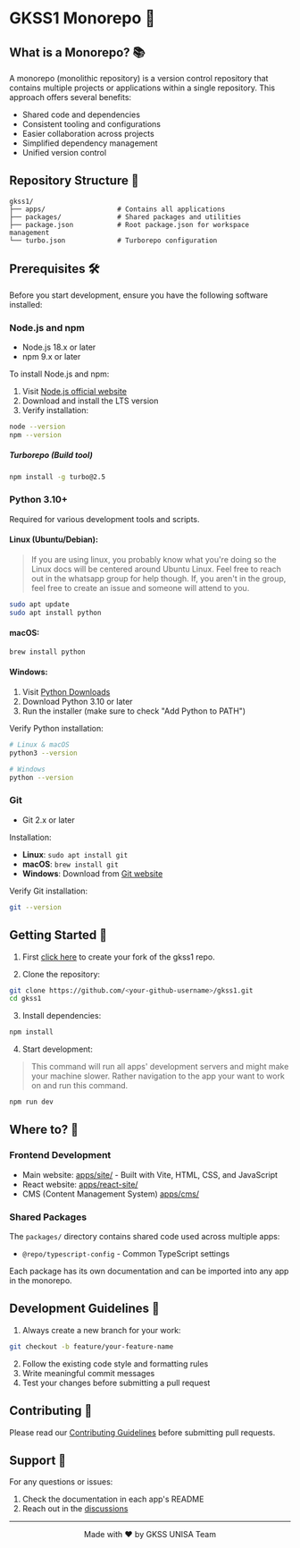 # GKSS1 Monorepo 🚀

## What is a Monorepo? 📚

A monorepo (monolithic repository) is a version control repository that contains multiple projects or applications within a single repository. This approach offers several benefits:

- Shared code and dependencies
- Consistent tooling and configurations
- Easier collaboration across projects
- Simplified dependency management
- Unified version control

## Repository Structure 📁

```
gkss1/
├── apps/                  # Contains all applications
├── packages/              # Shared packages and utilities
├── package.json           # Root package.json for workspace management
└── turbo.json             # Turborepo configuration
```

## Prerequisites 🛠️

Before you start development, ensure you have the following software installed:

### Node.js and npm

- Node.js 18.x or later
- npm 9.x or later

To install Node.js and npm:

1. Visit [Node.js official website](https://nodejs.org/)
2. Download and install the LTS version
3. Verify installation:

```bash
node --version
npm --version
```

##### Turborepo (Build tool)

```bash
npm install -g turbo@2.5
```

### Python 3.10+

Required for various development tools and scripts.

#### Linux (Ubuntu/Debian):

> If you are using linux, you probably know what you're doing so the Linux docs will be centered around Ubuntu Linux. Feel free to reach out in the whatsapp group for help though. If, you aren't in the group, feel free to create an issue and someone will attend to you.

```bash
sudo apt update
sudo apt install python
```

#### macOS:

```bash
brew install python
```

#### Windows:

1. Visit [Python Downloads](https://www.python.org/downloads/)
2. Download Python 3.10 or later
3. Run the installer (make sure to check "Add Python to PATH")

Verify Python installation:

```bash
# Linux & macOS
python3 --version

# Windows
python --version
```

### Git

- Git 2.x or later

Installation:

- **Linux**: `sudo apt install git`
- **macOS**: `brew install git`
- **Windows**: Download from [Git website](https://git-scm.com/download/win)

Verify Git installation:

```bash
git --version
```

## Getting Started 🚀

1. First [click here](https://github.com/GKSS-UNISA/gkss1/fork) to create your fork of the gkss1 repo.

2. Clone the repository:

```bash
git clone https://github.com/<your-github-username>/gkss1.git
cd gkss1
```

3. Install dependencies:

```bash
npm install
```

4. Start development:

> This command will run all apps' development servers and might make your machine slower. Rather navigation to the app your want to work on and run this command.

```bash
npm run dev
```

## Where to? 🧭

### Frontend Development

- Main website: [apps/site/](./apps/site/) - Built with Vite, HTML, CSS, and JavaScript
- React website: [apps/react-site/](./apps/react-site/)
- CMS (Content Management System) [apps/cms/](./apps/cms/)

### Shared Packages

The `packages/` directory contains shared code used across multiple apps:

- `@repo/typescript-config` - Common TypeScript settings

Each package has its own documentation and can be imported into any app in the monorepo.

## Development Guidelines 📝

1. Always create a new branch for your work:

```bash
git checkout -b feature/your-feature-name
```

2. Follow the existing code style and formatting rules
3. Write meaningful commit messages
4. Test your changes before submitting a pull request

## Contributing 🤝

Please read our [Contributing Guidelines](CONTRIBUTING.md) before submitting pull requests.

## Support 💬

For any questions or issues:

1. Check the documentation in each app's README
2. Reach out in the [discussions](https://github.com/GKSS-UNISA/gkss1/discussions)

---

<p align="center">Made with ❤️ by GKSS UNISA Team</p>
